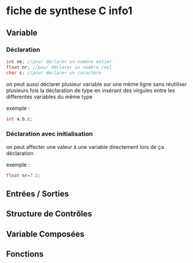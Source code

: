# fiche de synthese C info1

## Variable 

### Déclaration
```c 
int ne; //pour déclarer un nombre entier
float nr; //pour déclarer un nombre réel
char c; //pour déclarer un caractère
```
on peut aussi déclarer plusieur variable sur une même ligne 
sans réutiliser plusieurs fois la déclaration de type en insérant 
des virgules entre les differentes variables du même type

exemple : 
```c
int a,b,c;
```
### Déclaration avec initialisation 

on peut affecter une valeur à une variable directement lors de ça déclaration

exemple : 
```c
float nr=7.2;
```

## Entrées / Sorties

## Structure de Contrôles

## Variable Composées 

## Fonctions
